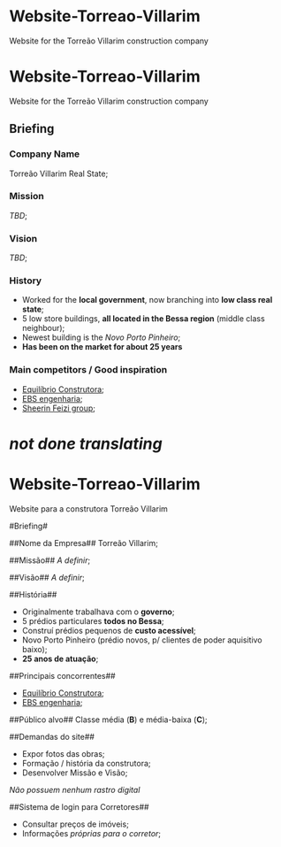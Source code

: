 # Website-Torreao-Villarim
Website for the Torreão Villarim construction company

# Website-Torreao-Villarim
Website for the Torreão Villarim construction company

## Briefing

### Company Name
Torreão Villarim Real State;

### Mission
*TBD*;

### Vision
*TBD*;

### History
- Worked for the **local government**, now branching into **low class real state**;
- 5 low store buildings, **all located in the Bessa region** (middle class neighbour);
- Newest building is the *Novo Porto Pinheiro*;
- **Has been on the market for about 25 years**

### Main competitors / Good inspiration
- [Equilíbrio Construtora](https://construtoraequilibrio.com.br/);
- [EBS engenharia](http://ebsengenharia.com.br/);
- [Sheerin Feizi group](http://sfeizigroup.com/);

*not done translating*
======

# Website-Torreao-Villarim
Website para a construtora Torreão Villarim

#Briefing#

##Nome da Empresa##
Torreão Villarim;

##Missão##
*A definir*;

##Visão##
*A definir*;

##História##
- Originalmente trabalhava com o **governo**;
- 5 prédios particulares **todos no Bessa**;
- Construí prédios pequenos de **custo acessível**;
- Novo Porto Pinheiro (prédio novos, p/ clientes de poder aquisitivo baixo);
- **25 anos de atuação**;

##Principais concorrentes##
- [Equilíbrio Construtora](https://construtoraequilibrio.com.br/);
- [EBS engenharia](http://ebsengenharia.com.br/);

##Público alvo##
Classe média (**B**) e média-baixa (**C**);

##Demandas do site##
- Expor fotos das obras;
- Formação / história da construtora;
- Desenvolver Missão e Visão;

*Não possuem nenhum rastro digital*


##Sistema de login para Corretores##
- Consultar preços de imóveis;
- Informações _próprias para o corretor_;
